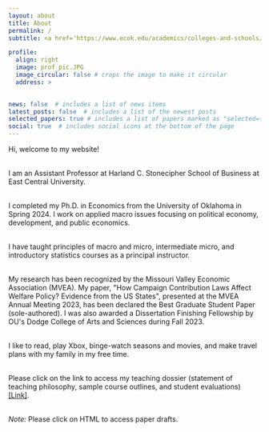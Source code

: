 ```yaml
---
layout: about
title: About
permalink: /
subtitle: <a href='https://www.ecok.edu/academics/colleges-and-schools/harland-c-stonecipher-school-business'>East Central University</a>. achaudhry@ecok.edu

profile:
  align: right
  image: prof_pic.JPG
  image_circular: false # crops the image to make it circular
  address: >
    

news: false  # includes a list of news items
latest_posts: false  # includes a list of the newest posts
selected_papers: true # includes a list of papers marked as "selected={true}"
social: true  # includes social icons at the bottom of the page
---
```


<p style='text-align: justify;'>
Hi, welcome to my website!  <br /> <br>

I am an Assistant Professor at Harland C. Stonecipher School of Business at East Central University.  <br /> <br>

I completed my Ph.D. in Economics from the University of Oklahoma in Spring 2024. I work on applied macro issues focusing on political economy, development, and public economics.  <br /> <br>

I have taught principles of macro and micro, intermediate micro, and introductory statistics courses as a principal instructor.  <br /> <br>

My research has been recognized by the Missouri Valley Economic Association (MVEA). My paper, "How Campaign Contribution Laws Affect Welfare Policy? Evidence from the US States", presented at the MVEA Annual Meeting 2023, has been declared the Best Graduate Student Paper (sole-authored). I was also awarded a Dissertation Finishing Fellowship by OU's Dodge College of Arts and Sciences during Fall 2023.  <br /> <br>

I like to read, play Xbox, binge-watch seasons and movies, and make travel plans with my family in my free time.  <br /> <br>

Please click on the link to access my teaching dossier (statement of teaching philosophy, sample course outlines, and student evaluations) <a href='https://drive.google.com/file/d/1UOcb0-Wu90lcBKCoEmqsQ5hC_eHDaO_u/view?usp=sharing'>[Link]</a>. <br /> <br>
<be>

*Note:* Please click on HTML to access paper drafts.
